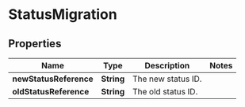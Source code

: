 # StatusMigration

## Properties
Name | Type | Description | Notes
------------ | ------------- | ------------- | -------------
**newStatusReference** | **String** | The new status ID. | 
**oldStatusReference** | **String** | The old status ID. | 
